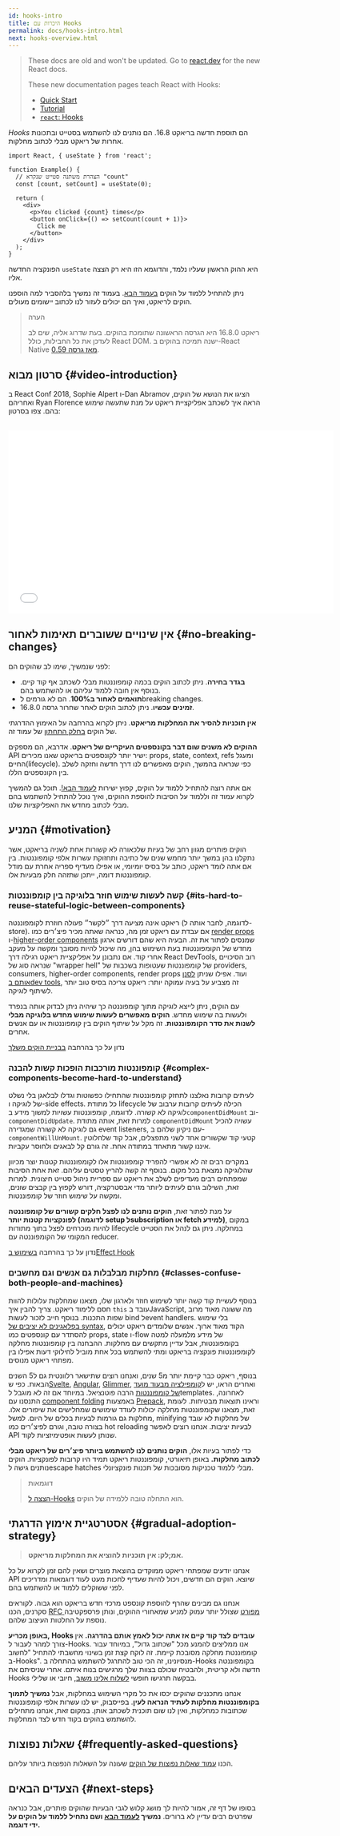 ```yaml
---
id: hooks-intro
title: היכרות עם Hooks
permalink: docs/hooks-intro.html
next: hooks-overview.html
---
```


<div class="scary">

> These docs are old and won't be updated. Go to [react.dev](https://react.dev/) for the new React docs.
>
> These new documentation pages teach React with Hooks:
>
> - [Quick Start](https://react.dev/learn)
> - [Tutorial](https://react.dev/learn/tutorial-tic-tac-toe)
> - [`react`: Hooks](https://react.dev/reference/react)

</div>

*Hooks* הם תוספת חדשה בריאקט 16.8. הם נותנים לנו להשתמש בסטייט ובתכונות אחרות של ריאקט מבלי לכתוב מחלקות.

```js{4,5}
import React, { useState } from 'react';

function Example() {
  // הצהרת משתנה סטייט שנקרא "count"
  const [count, setCount] = useState(0);

  return (
    <div>
      <p>You clicked {count} times</p>
      <button onClick={() => setCount(count + 1)}>
        Click me
      </button>
    </div>
  );
}
```

הפונקציה החדשה `useState` היא ההוק הראשון שעליו נלמד, והדוגמא הזו היא רק הצצה אליו.

ניתן להתחיל ללמוד על הוקים [בעמוד הבא](/docs/hooks-overview.html). בעמוד זה נמשיך בלהסביר למה הוספנו הוקים לריאקט, ואיך הם יכולים לעזור לנו לכתוב יישומים מעולים.

>הערה
>
>ריאקט 16.8.0 היא הגרסה הראשונה שתומכת בהוקים. בעת שדרוג אליה, שים לב לעדכן את כל החבילות, כולל React DOM.
>ישנה תמיכה בהוקים ב-React Native [מאז גרסה 0.59](reactnative.de/blog/2019/03/12/releasing-react-native-059).

## סרטון מבוא {#video-introduction}

ב React Conf 2018, Sophie Alpert ו-Dan Abramov הציגו את הנושא של הוקים, ואחריהם Ryan Florence הראה איך לשכתב אפליקציית ריאקט על מנת שתעשה שימוש בהם. צפו בסרטון:

<br>

<iframe width="650" height="366" src="//www.youtube.com/embed/dpw9EHDh2bM" frameborder="0" allowfullscreen></iframe>

## אין שינויים ששוברים תאימות לאחור {#no-breaking-changes}

לפני שנמשיך, שימו לב שהוקים הם:

* **בגדר בחירה**. ניתן לכתוב הוקים בכמה קומפוננטות מבלי לשכתב אף קוד קיים. בנוסף אין חובה ללמוד עליהם או להשתמש בהם.
* **תואמים לאחור ב100%**. הם לא גורמים לbreaking changes.
* **זמינים עכשיו**. ניתן לכתוב הוקים לאחר שחרור גרסה 16.8.0.

**אין תוכניות להסיר את המחלקות מריאקט**. ניתן לקרוא בהרחבה על האימוץ ההדרגתי של הוקים [בחלק התחתון](#gradual-adoption-strategy) של עמוד זה.

**ההוקים לא משנים שום דבר בקונספטים העיקריים של ריאקט**. אדרבא, הם מספקים API ישיר יותר לקונספטים בריאקט שאנו מכירים: props, state, context, refs ומעגל החיים(lifecycle). כפי שנראה בהמשך, הוקים מאפשרים לנו דרך חדשה וחזקה לשלב בין הקונספטים הללו.

אם אתה רוצה להתחיל ללמוד על הוקים, קפוץ ישירות [לעמוד הבא!](/docs/hooks-overview.html). תוכל גם להמשיך לקרוא עמוד זה וללמוד על הסיבות להוספת ההוקים, ואיך נוכל להתחיל להשתמש בהם מבלי לכתוב מחדש את האפליקציות שלנו. 

## המניע {#motivation}

הוקים פותרים מגוון רחב של בעיות שלכאורה לא קשורות אחת לשניה בריאקט, אשר נתקלנו בהן במשך יותר מחמש שנים של כתיבה ותחזוקת עשרות אלפי קומפוננטות. בין אם אתה לומד ריאקט, כותב על בסיס יומיומי, או אפילו מעדיף ספריה אחרת עם מודל קומפוננטות דומה, ייתכן שתזהה חלק מבעיות אלו.

### קשה לעשות שימוש חוזר בלוגיקה בין קומפוננטות {#its-hard-to-reuse-stateful-logic-between-components}

ריאקט אינה מציעה דרך ״לקשר״ פעולה חוזרת לקומפוננטה (לדוגמה, לחבר אותה ל-store). אם עבדת עם ריאקט זמן מה, כנראה שאתה מכיר פיצ׳רים כמו [render props](/docs/render-props.html) ו-[higher-order components](/docs/higher-order-components.html) שמנסים לפתור את זה. הבעיה היא שהם דורשים ארגון מחדש של הקומפוננטות בעת השימוש בהן, מה שיכול להיות מסובך ומקשה על מעקב אחרי קוד. אם נתבונן על אפליקציית ריאקט רגילה דרך React DevTools, רוב הסיכויים שנראה סוג של "wrapper hell" של קומפוננטות שעטופות בשכבות של providers, consumers, higher-order components, render props ועוד. אפילו שניתן [לסנן אותם בdev tools](https://github.com/facebook/react-devtools/pull/503), זה מצביע על בעיה עמוקה יותר: ריאקט צריכה בסיס טוב יותר לשיתוף לוגיקה.

עם הוקים, ניתן לייצא לוגיקה מתוך קומפוננטה כך שיהיה ניתן לבדוק אותה בנפרד ולעשות בה שימוש מחדש. **הוקים מאפשרים לעשות שימוש מחדש בלוגיקה מבלי לשנות את סדר הקומפוננטות**. זה מקל על שיתוף הוקים בין קומפוננטות או עם אנשים אחרים.

נדון על כך בהרחבה [בבניית הוקים משלך](/docs/hooks-custom.html)

### קומפוננטות מורכבות הופכות קשות להבנה {#complex-components-become-hard-to-understand}

לעיתים קרובות נאלצנו לתחזק קומפוננטות שהתחילו כפשוטות וגדלו לבלאגן בלי נשלט של לוגיקה ו-side effects. כל מתודת lifecycle הכילה לעיתים קרובות ערבוב של לוגיקה לא קשורה. לדוגמה, קומפוננטות עשויות למשוך מידע ב`componentDidMount` וב-`componentDidUpdate`. למרות זאת, אותה מתודת `componentDidMount` עשויה להכיל גם לוגיקה לא קשורה שמגדירה event listeners, עם ניקיון שלהם ב-`componentWillUnMount`. קטעי קוד שקשורים אחד לשני מתפצלים, אבל קוד שלחלוטין איננו קשור מתאחד במתודה אחת. זה גורם קל לבאגים ולחוסר עקביות.

במקרים רבים זה לא אפשרי להפריד קומפוננטות אלו לקומפוננטות קטנות יוצר מכיוון שהלוגיקה נמצאת בכל מקום. בנוסף זה קשה להריץ טסטים עליהם. זאת אחת הסיבות שמפתחים רבים מעדיפים לשלב את ריאקט עם ספריית ניהול סטייט חיצונית. למרות זאת, השילוב גורם לעיתים ליותר מדי אבסטרקציה, דורש לקפוץ בין קבצים שונים, ומקשה על שימוש חוזר של קומפוננטות.

על מנת לפתור זאת, **הוקים נותנים לנו לפצל חלקים קשורים של קומפוננטה לפונקציות קטנות יותר (לדוגמה setup לsubscription או fetch למידע)**, במקום להיות מוכרחים לפצל בתוך מתודות lifecycle במחלקה. ניתן גם לנהל את הסטייט המקומי של הקומפוננטה עם reducer.

נדון על כך בהרחבה [בשימוש בEffect Hook](/docs/hooks-effect.html#tip-use-multiple-effects-to-separate-concerns)

### מחלקות מבלבלות גם אנשים וגם מחשבים {#classes-confuse-both-people-and-machines}

בנוסף לעשיית קוד קשה יותר לשימוש חוזר ולארגון שלו, מצאנו שמחלקות עלולות להוות חסם ללימוד ריאקט. צריך להבין איך `this` עובד בJavaScript, מה ששונה מאוד מרוב שפות התכנות. בנוסף חייב לזכור לעשות bind לevent handlers. בלי שימוש [בפלאגינים לא יציבים של syntax](https://babeljs.io/docs/en/babel-plugin-transform-class-properties/), הקוד מאוד ארוך. אנשים שלומדים ריאקט יכולים להסתדר עם קונספטים כמו props, state ו-flow של מידע מלמעלה למטה בקומפוננטות, אבל עדיין מתקשים עם מחלקות. ההבחנה בין קומפוננטות מחלקה לקומפוננטות פונקציה בריאקט ומתי להשתמש בכל אחת מוביל לחילוקי דעות אפילו בין מפתחי ריאקט מנוסים.

בנוסף, ריאקט כבר קיימת יותר מ5 שנים, ואנחנו רוצים שתישאר רלוונטית גם ל5 השנים הבאות. כפי ש[Svelte](https://svelte.dev/), [Angular](https://angular.io/), [Glimmer](https://glimmerjs.com/), ואחרים הראו, יש ל[קומפילציה מבעוד מועד של קומפוננטות](https://en.wikipedia.org/wiki/Ahead-of-time_compilation) הרבה פוטנציאל. במיוחד אם זה לא מוגבל לtemplates. לאחרונה, התנסנו עם [component folding](https://github.com/facebook/react/issues/7323) באמצעות [Prepack](https://prepack.io/), וראינו תוצאות מבטיחות. לעומת זאת, מצאנו שקומפוננטות מחלקה יכולות לעודד שימושים שמחלישים את שיפורים אלו. מחלקות גם גורמות לבעיות בכלים של היום. למשל, minifying של מחלקות לא עובד בצורה טובה, וגורם לפיצ׳רים כמו hot reloading לבעיות יציבות. אנחנו רוצים לאפשר API שנותן לעשות אופטימיזציות לקוד.  

כדי לפתור בעיות אלו, **הוקים נותנים לנו להשתמש ביותר פיצ׳רים של ריאקט מבלי לכתוב מחלקות.** באופן תיאורטי, קומפוננטות ריאקט תמיד היו קרובות לפונקציות. הוקים נותנים גישה לescape hatches מבלי ללמוד טכניקות מסובכות של תכנות פונקציונלי.

>דוגמאות
>
> [הצצה ל-Hooks](/docs/hooks-overview.html) הוא התחלה טובה ללמידה של הוקים.

## אסטרטגיית אימוץ הדרגתי {#gradual-adoption-strategy}

>**אמ;לק: אין תוכניות להוציא את המחלקות מריאקט.**

אנחנו יודעים שמפתחי ריאקט ממוקדים בהוצאת מוצרים ושאין להם זמן לקרוא על כל API שיוצא. הוקים הם חדשים, ויכול להיות שעדיף לחכות מעט לעוד דוגמאות ומדריכים לפני ששוקלים ללמוד או להשתמש בהם.

אנחנו גם מבינים שהרף להוספת קונספט מרכזי חדש בריאקט הוא גבוה. לקוראים סקרנים, הכנו [RFC מפורט](https://github.com/reactjs/rfcs/pull/68) שצולל יותר עמוק למניע שמאחורי ההוקים, ונותן פרספקטיבה נוספת על החלטות העיצוב שלהם.

**באופן מכריע, Hooks עובדים לצד קוד קיים אז אתה יכול לאמץ אותם בהדרגה.** אין צורך למהר לעבור ל-Hooks. אנו ממליצים להמנע מכל "שכתוב גדול", במיוחד עבור קומפוננטת מחלקה מסובכת קיימת. זה לוקח קצת זמן בשינוי מחשבתי להתחיל "לחשוב ב-Hooks". מנסיונינו, זה הכי טוב להתרגל להשתמש בהתחלה ב-Hooks בקומפוננטה חדשה ולא קריטית, ולהבטיח שכולם בצוות שלך מרגישים בנוח איתם. אחרי שניסיתם את Hooks בבקשה תרגישו חופשי [לשלוח אלינו משוב](https://github.com/facebook/react/issues/new), חיובי או שלילי.

אנחנו מתכננים שהוקים יכסו את כל מקרי השימוש במחלקות, אבל **נמשיך לתמוך בקומפוננטות מחלקות לעתיד הנראה לעין**. בפייסבוק, יש לנו עשרות אלפי קומפוננטות שכתובות כמחלקות, ואין לנו שום תוכנית לשכתב אותן. במקום זאת, אנחנו מתחילים להשתמש בהוקים בקוד חדש לצד המחלקות.

## שאלות נפוצות {#frequently-asked-questions}

הכנו [עמוד שאלות נפוצות של הוקים](/docs/hooks-faq.html) שעונה על השאלות הנפוצות ביותר עליהם.

## הצעדים הבאים {#next-steps}

בסופו של דף זה, אמור להיות לך מושג קלוש לגבי הבעיות שהוקים פותרים, אבל כנראה שפרטים רבים עדיין לא ברורים. **נמשיך [לעמוד הבא](/docs/hooks-overview.html) ושם נתחיל ללמוד על הוקים על ידי דוגמה.**